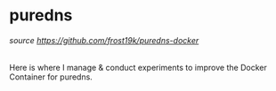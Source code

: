 # puredns
###### source https://github.com/frost19k/puredns-docker

Here is where I manage & conduct experiments to improve the Docker Container for puredns.
